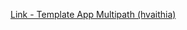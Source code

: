 [Link - Template App Multipath (hvaithia)](https://github.com/hvaithia/Multipath_Monitoring_zabbix)

